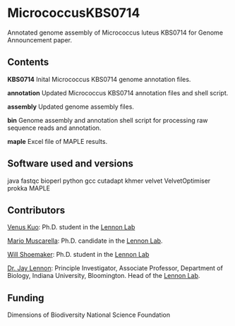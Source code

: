# MicrococcusKBS0714

Annotated genome assembly of Micrococcus luteus KBS0714 for Genome Announcement paper.

## Contents

**KBS0714**
Inital Micrococcus KBS0714 genome annotation files. 

**annotation**
Updated Micrococcus KBS0714 annotation files and shell script. 

**assembly**
Updated genome assembly files. 

**bin**
Genome assembly and annotation shell script for processing raw sequence reads and annotation. 

**maple**
Excel file of MAPLE results. 

## Software used and versions
java 
fastqc
bioperl
python
gcc
cutadapt
khmer
velvet
VelvetOptimiser
prokka
MAPLE

## Contributors 
[Venus Kuo](https://github.com/vkuo2): Ph.D. student in the [Lennon Lab](http://www.indiana.edu/~microbes/people.php)

[Mario Muscarella](http://mmuscarella.github.io/): Ph.D. candidate in the [Lennon Lab](http://www.indiana.edu/~microbes/people.php).

[Will Shoemaker](https://github.com/wrshoemaker): Ph.D. student in the [Lennon Lab](http://www.indiana.edu/~microbes/people.php)

[Dr. Jay Lennon](http://www.indiana.edu/~microbes/people.php): Principle Investigator, Associate Professor, Department of Biology, Indiana University, Bloomington. Head of the [Lennon Lab](http://www.indiana.edu/~microbes/people.php).

## Funding
Dimensions of Biodiversity National Science Foundation
